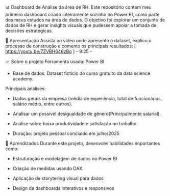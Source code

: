 
📊 Dashboard de Análise da área de RH.
Este repositório contém meu primeiro dashboard criado inteiramente sozinho no Power BI, como parte dos meus estudos na área de dados. 
O objetivo foi explorar um conjunto de dados de RH e gerar insights visuais que pudessem apoiar a tomada de decisões estratégicas.

🎥 Apresentação
Assista ao vídeo onde apresento o dataset, explico o processo de construção e comento os principais resultados:
[ https://youtu.be/7ZVBH646zBo ]  - 9:25 -

📈 Sobre o projeto
Ferramenta usada: Power BI
- Base de dados: Dataset fictício do curso gratuito da data science academy.

Principais análises:

- Dados gerais da empresa (média de experiência, total de funcionários, salário médio, entre outros).

- Analisar um possível desigualdade de gênero(Principalmente salarial).

- Análise sobre baixa produtividade e satisfação no trabalho.

- Duração: projeto pessoal concluído em julho/2025

🌱 Aprendizados
Durante este projeto, desenvolvi habilidades importantes como:

- Estruturação e modelagem de dados no Power BI

- Criação de medidas usando DAX

- Aplicação de storytelling visual para dados

- Design de dashboards interativos e responsivos

